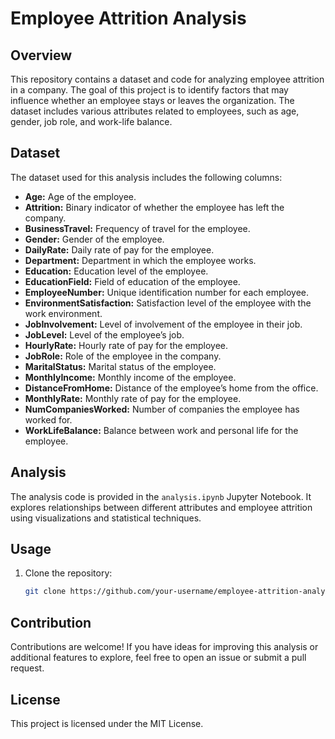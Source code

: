 # Employee Attrition Analysis

## Overview

This repository contains a dataset and code for analyzing employee attrition in a company. The goal of this project is to identify factors that may influence whether an employee stays or leaves the organization. The dataset includes various attributes related to employees, such as age, gender, job role, and work-life balance.

## Dataset

The dataset used for this analysis includes the following columns:

- **Age:** Age of the employee.
- **Attrition:** Binary indicator of whether the employee has left the company.
- **BusinessTravel:** Frequency of travel for the employee.
- **Gender:** Gender of the employee.
- **DailyRate:** Daily rate of pay for the employee.
- **Department:** Department in which the employee works.
- **Education:** Education level of the employee.
- **EducationField:** Field of education of the employee.
- **EmployeeNumber:** Unique identification number for each employee.
- **EnvironmentSatisfaction:** Satisfaction level of the employee with the work environment.
- **JobInvolvement:** Level of involvement of the employee in their job.
- **JobLevel:** Level of the employee’s job.
- **HourlyRate:** Hourly rate of pay for the employee.
- **JobRole:** Role of the employee in the company.
- **MaritalStatus:** Marital status of the employee.
- **MonthlyIncome:** Monthly income of the employee.
- **DistanceFromHome:** Distance of the employee’s home from the office.
- **MonthlyRate:** Monthly rate of pay for the employee.
- **NumCompaniesWorked:** Number of companies the employee has worked for.
- **WorkLifeBalance:** Balance between work and personal life for the employee.

## Analysis

The analysis code is provided in the `analysis.ipynb` Jupyter Notebook. It explores relationships between different attributes and employee attrition using visualizations and statistical techniques.

## Usage

1. Clone the repository:

   ```bash
   git clone https://github.com/your-username/employee-attrition-analysis.git

## Contribution
Contributions are welcome! If you have ideas for improving this analysis or additional features to explore, feel free to open an issue or submit a pull request.

## License
This project is licensed under the MIT License.
